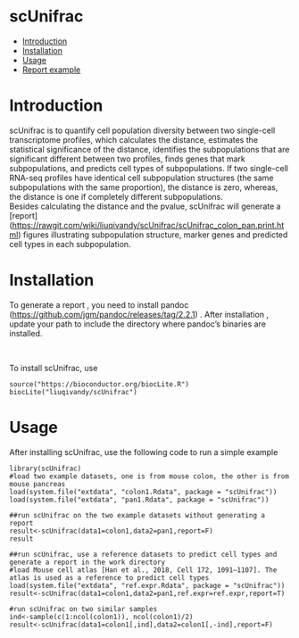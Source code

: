 scUnifrac
==========
* [Introduction](#introduction)
* [Installation](#installation)
* [Usage](#example)
* [Report example](https://rawgit.com/wiki/liuqivandy/scUnifrac/scUnifrac_colon_pan.print.html)

<a name="introduction"/>

# Introduction

scUnifrac is to quantify cell population diversity between two single-cell transcriptome profiles, which calculates the distance, estimates the statistical significance of the distance, identifies the subpopulations that are significant different between two profiles, finds genes that mark subpopulations, and predicts cell types of subpopulations. If two single-cell RNA-seq profiles have identical cell subpopulation structures (the same subpopulations with the same proportion), the distance is zero, whereas, the distance is one if completely different subpopulations.
<br>
Besides calculating the distance and the pvalue, scUnifrac will generate a [report] (https://rawgit.com/wiki/liuqivandy/scUnifrac/scUnifrac_colon_pan.print.html) figures illustrating subpopulation structure, marker genes and predicted cell types in each subpopulation. 

<a name="installation"/>

# Installation

To generate a report , you need to install pandoc (https://github.com/jgm/pandoc/releases/tag/2.2.1) . After installation , update your path to include the directory where pandoc’s binaries are installed.

<br>

To install scUnifrac, use

	source("https://bioconductor.org/biocLite.R")
	biocLite("liuqivandy/scUnifrac")
  
<a name="example"/>

# Usage

After installing scUnifrac, use the following code to run a simple example

	library(scUnifrac)
	#load two example datasets, one is from mouse colon, the other is from mouse pancreas
	load(system.file("extdata", "colon1.Rdata", package = "scUnifrac"))
	load(system.file("extdata", "pan1.Rdata", package = "scUnifrac"))
	
	##run scUnifrac on the two example datasets without generating a report
	result<-scUnifrac(data1=colon1,data2=pan1,report=F)
	result
	
	##run scUnifrac, use a reference datasets to predict cell types and generate a report in the work directory
	#load Mouse cell atlas [Han et al., 2018, Cell 172, 1091–1107]. The atlas is used as a reference to predict cell types
	load(system.file("extdata", "ref.expr.Rdata", package = "scUnifrac"))
	result<-scUnifrac(data1=colon1,data2=pan1,ref.expr=ref.expr,report=T)
	
	#run scUnifrac on two similar samples
	ind<-sample(c(1:ncol(colon1)), ncol(colon1)/2)
	result<-scUnifrac(data1=colon1[,ind],data2=colon1[,-ind],report=F)
	

